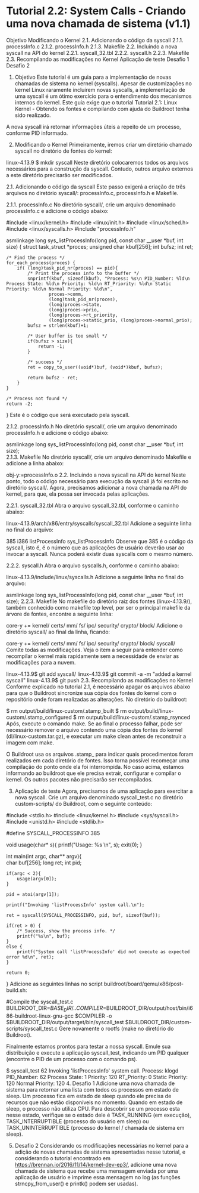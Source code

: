 # Tutorial 2.2: System Calls - Criando uma nova chamada de sistema (v1.1)
Objetivo
Modificando o Kernel
2.1. Adicionando o código da syscall
2.1.1. processInfo.c
2.1.2. processInfo.h
2.1.3. Makefile
2.2. Incluindo a nova syscall na API do kernel
2.2.1. syscall_32.tbl
2.2.2. syscall.h
2.2.3. Makefile
2.3. Recompilando as modificações no Kernel
Aplicação de teste
Desafio 1
Desafio 2
1. Objetivo
Este tutorial é um guia para a implementação de novas chamadas de sistema no kernel (syscalls). Apesar de customizações no kernel Linux raramente incluírem novas syscalls, a implementação de uma syscall é um ótimo exercício para o entendimento dos mecanismos internos do kernel. Este guia exige que o tutorial Tutorial 2.1: Linux Kernel - Obtendo os fontes e compilando com ajuda do Buildroot tenha sido realizado.

A nova syscall irá retornar informações úteis a repeito de um processo, conforme PID informado.

2. Modificando o Kernel
Primeiramente, iremos criar um diretório chamado syscall no diretório de fontes do kernel:

linux-4.13.9 $ mkdir syscall
Neste diretório colocaremos todos os arquivos necessários para a construção da syscall. Contudo, outros arquivo externos a este diretório precisarão ser modificados.

2.1. Adicionando o código da syscall
Este passo exigerá a criação de três arquivos no diretório syscall/: processInfo.c, processInfo.h e Makefile.

2.1.1. processInfo.c
No diretório syscall/, crie um arquivo denominado processInfo.c e adicione o código abaixo:

#include <linux/kernel.h>
#include <linux/init.h>
#include <linux/sched.h>
#include <linux/syscalls.h>
#include "processInfo.h"
  
asmlinkage long sys_listProcessInfo(long pid, const char __user *buf, int size) {
	struct task_struct *proces;
	unsigned char kbuf[256];
	int bufsz;
	int ret;

	/* Find the process */
	for_each_process(proces) {
		if( (long)task_pid_nr(proces) == pid){
			/* Print the process info to the buffer */
			snprintf(kbuf, sizeof(kbuf), "Process: %s\n PID_Number: %ld\n Process State: %ld\n Priority: %ld\n RT_Priority: %ld\n Static Priority: %ld\n Normal Priority: %ld\n", 
					proces->comm, 
					(long)task_pid_nr(proces), 
					(long)proces->state, 
					(long)proces->prio, 
					(long)proces->rt_priority, 
					(long)proces->static_prio, (long)proces->normal_prio);
			bufsz = strlen(kbuf)+1;

			/* User buffer is too small */
			if(bufsz > size){
				return -1;
			}

			/* success */
			ret = copy_to_user((void*)buf, (void*)kbuf, bufsz);

			return bufsz - ret;
		}
	}

	/* Process not found */
	return -2;	
}
Este é o código que será executado pela syscall.

2.1.2. processInfo.h
No diretório syscall/, crie um arquivo denominado processInfo.h e adicione o código abaixo:

asmlinkage long sys_listProcessInfo(long pid, const char __user *buf, int size);			  
2.1.3. Makefile
No diretório syscall/, crie um arquivo denominado Makefile e adicione a linha abaixo:

obj-y:=processInfo.o
2.2. Incluindo a nova syscall na API do kernel
Neste ponto, todo o código necessário para execução da syscall já foi escrito no diretório syscall/. Agora, precisamos adicionar a nova chamada na API do kernel, para que, ela possa ser invocada pelas aplicações.

2.2.1. syscall_32.tbl
Abra o arquivo syscall_32.tbl, conforme o caminho abaixo:

linux-4.13.9/arch/x86/entry/syscalls/syscall_32.tbl
Adicione a seguinte linha no final do arquivo:

385	i386	listProcessInfo		sys_listProcessInfo
Observe que 385 é o código da syscall, isto é, é o número que as aplicações de usuário deverão usar ao invocar a syscall. Nunca poderá existir duas syscalls com o mesmo número.

2.2.2. syscall.h
Abra o arquivo syscalls.h, conforme o caminho abaixo:

linux-4.13.9/include/linux/syscalls.h
Adicione a seguinte linha no final do arquivo:

asmlinkage long sys_listProcessInfo(long pid, const char __user *buf, int size);
2.2.3. Makefile
No makefile do diretório raiz dos fontes (linux-4.13.9/), também conhecido como makefile top level, por ser o principal makefile da árvore de fontes, encontre a seguinte linha:

core-y		+= kernel/ certs/ mm/ fs/ ipc/ security/ crypto/ block/
Adicione o diretório syscall/ ao final da linha, ficando:

core-y		+= kernel/ certs/ mm/ fs/ ipc/ security/ crypto/ block/ syscall/
Comite todas as modificações. Veja o item a seguir para entender como recompilar o kernel mais rapidamente sem a necessidade de enviar as modificações para a nuvem.

linux-4.13.9$ git add syscall/
linux-4.13.9$ git commit -a -m "added a kernel syscall"
linux-4.13.9$ git push
2.3. Recompilando as modificações no Kernel
Conforme explicado no tutorial 2.1, é necessário apagar os arquivos abaixo para que o Buildroot sincronize sua cópia dos fontes do kernel com o repositório onde foram realizadas as alterações. No diretório do buildroot:

$ rm output/build/linux-custom/.stamp_built
$ rm output/build/linux-custom/.stamp_configured
$ rm output/build/linux-custom/.stamp_rsynced 
Após, execute o comando make. Se ao final o processo falhar, pode ser necessário remover o arquivo contendo uma cópia dos fontes do kernel (dl/linux-custom.tar.gz), e executar um make clean antes de reconstruir a imagem com make.

O Buildroot usa os arquivos .stamp_ para indicar quais procedimentos foram realizados em cada diretório de fontes. Isso torna possível recomeçar uma compilação do ponto onde ela foi interrompida. No caso acima, estamos informando ao buildroot que ele precisa extrair, configurar e compilar o kernel. Os outros pacotes não precisarão ser recompilados.

3. Aplicação de teste
Agora, precisamos de uma aplicação para exercitar a nova syscall. Crie um arquivo denominado syscall_test.c no diretório custom-scripts/ do Buildroot, com o seguinte conteúdo:

#include <stdio.h>
#include <linux/kernel.h>
#include <sys/syscall.h>
#include <unistd.h>
#include <stdlib.h>

#define SYSCALL_PROCESSINFO	385

void usage(char* s){
	printf("Usage: %s <PID>\n", s);
	exit(0);
}

int main(int argc, char** argv){  
	char buf[256];
	long ret;
	int pid;
	
	if(argc < 2){
		usage(argv[0]);
	}
	
	pid = atoi(argv[1]);
	
	printf("Invoking 'listProcessInfo' system call.\n");
         
	ret = syscall(SYSCALL_PROCESSINFO, pid, buf, sizeof(buf)); 
         
	if(ret > 0) {
		/* Success, show the process info. */
		printf("%s\n", buf);
	}
	else {
		printf("System call 'listProcessInfo' did not execute as expected error %d\n", ret);
	}
          
	return 0;
}
Adicione as seguintes linhas no script buildroot/board/qemu/x86/post-build.sh:

#Compile the syscall_test.c
BUILDROOT_DIR=$BASE_DIR/..
COMPILER=$BUILDROOT_DIR/output/host/bin/i686-buildroot-linux-gnu-gcc
$COMPILER -o $BUILDROOT_DIR/output/target/bin/syscall_test $BUILDROOT_DIR/custom-scripts/syscall_test.c
Gere novamente o rootfs (make no diretório do Buildroot).

Finalmente estamos prontos para testar a nossa syscall. Emule sua distribuição e execute a aplicação syscall_test, indicando um PID qualquer (encontre o PID de um processo com o comando ps).

$ syscall_test 62
Invoking 'listProcessInfo' system call.
Process: klogd
 PID_Number: 62
 Process State: 1
 Priority: 120
 RT_Priority: 0
 Static Priority: 120
 Normal Priority: 120
4. Desafio 1
Adicione uma nova chamada de sistema para retornar uma lista com todos os processos em estado de sleep. Um processo fica em estado de sleep quando ele precisa de recursos que não estão disponíveis no momento. Quando em estado de sleep, o processo não utiliza CPU. Para descobrir se um processo esta nesse estado, verifique se o estado dele é TASK_RUNNING (em execução), TASK_INTERRUPTIBLE (processo do usuário em sleep) ou TASK_UNINTERRUPTIBLE (processo do kernel / chamada de sistema em sleep).

5. Desafio 2
Considerando os modificações necessárias no kernel para a adição de novas chamadas de sistema apresentadas nesse tutorial, e considerando o tutorial encontrado em https://brennan.io/2016/11/14/kernel-dev-ep3/, adicione uma nova chamada de sistema que recebe uma mensagem enviada por uma aplicação de usuário e imprime essa mensagem no log (as funções strncpy_from_user() e printk() podem ser usadas).